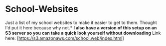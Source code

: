 # School-Websites
Just a list of my school websites to make it easier to get to them. Thought I'd put it here because why not.*
**I also have a version of this setup on an S3 server so you can take a quick look yourself without downloading**
Link here: [https://s3.amazonaws.com/school.web/index.html]
